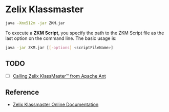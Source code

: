 # Zelix Klassmaster

```bash
java -Xmx512m -jar ZKM.jar
```

To execute a **ZKM Script**, you specify the path to the ZKM Script file as the last option on the command line. The basic usage is:

```bash
java -jar ZKM.jar [[-options] <scriptFileName>]
```

## TODO

- [ ] [Calling Zelix KlassMaster™ from Apache Ant](https://www.zelix.com/klassmaster/docs/buildToolAnt.html)

## Reference

- [Zelix Klassmaster Online Documentation](https://www.zelix.com/klassmaster/docs/index.html)


